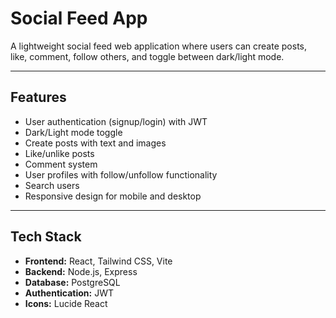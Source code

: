 # Social Feed App

A lightweight social feed web application where users can create posts, like, comment, follow others, and toggle between dark/light mode.

---

## Features

- User authentication (signup/login) with JWT
- Dark/Light mode toggle
- Create posts with text and images
- Like/unlike posts
- Comment system
- User profiles with follow/unfollow functionality
- Search users
- Responsive design for mobile and desktop

---

## Tech Stack

- **Frontend:** React, Tailwind CSS, Vite  
- **Backend:** Node.js, Express  
- **Database:** PostgreSQL  
- **Authentication:** JWT  
- **Icons:** Lucide React  
